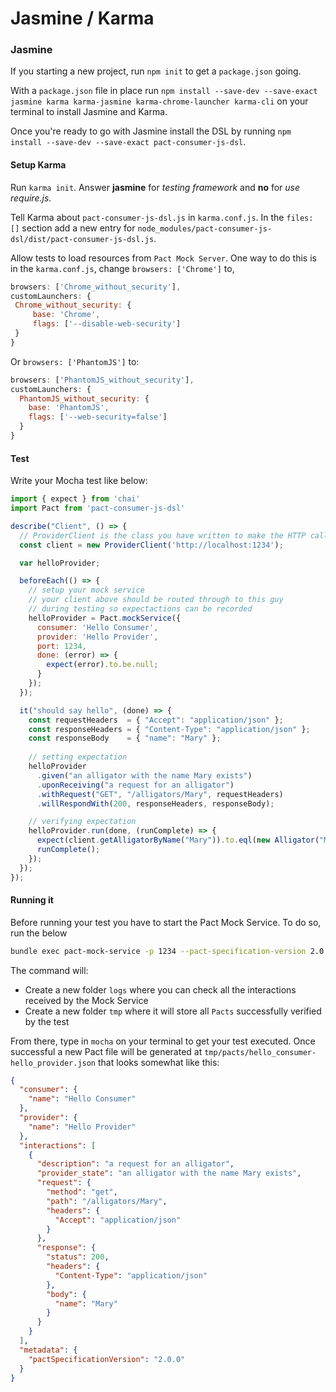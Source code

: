 # Jasmine / Karma

### Jasmine
If you starting a new project, run `npm init` to get a `package.json` going.

With a `package.json` file in place run `npm install --save-dev --save-exact jasmine karma karma-jasmine karma-chrome-launcher karma-cli` on your terminal to install Jasmine and Karma.

Once you're ready to go with Jasmine install the DSL by running `npm install --save-dev --save-exact pact-consumer-js-dsl`.

#### Setup Karma
Run `karma init`. Answer **jasmine** for *testing framework* and **no** for *use require.js*.

Tell Karma about `pact-consumer-js-dsl.js` in `karma.conf.js`. In the `files: []` section add a new entry for `node_modules/pact-consumer-js-dsl/dist/pact-consumer-js-dsl.js`.

Allow tests to load resources from `Pact Mock Server`. One way to do this is in the `karma.conf.js`, change `browsers: ['Chrome']` to,

 ````javascript
browsers: ['Chrome_without_security'],
customLaunchers: {
  Chrome_without_security: {
      base: 'Chrome',
      flags: ['--disable-web-security']
  }
}
````
Or `browsers: ['PhantomJS']` to:
````javascript
browsers: ['PhantomJS_without_security'],
customLaunchers: {
  PhantomJS_without_security: {
    base: 'PhantomJS',
    flags: ['--web-security=false']
  }
}
````

#### Test
Write your Mocha test like below:

```javascript
import { expect } from 'chai'
import Pact from 'pact-consumer-js-dsl'

describe("Client", () => {
  // ProviderClient is the class you have written to make the HTTP calls to the provider
  const client = new ProviderClient('http://localhost:1234');

  var helloProvider;

  beforeEach(() => {
    // setup your mock service
    // your client above should be routed through to this guy
    // during testing so expectactions can be recorded
    helloProvider = Pact.mockService({
      consumer: 'Hello Consumer',
      provider: 'Hello Provider',
      port: 1234,
      done: (error) => {
        expect(error).to.be.null;
      }
    });
  });

  it("should say hello", (done) => {
    const requestHeaders  = { "Accept": "application/json" };
    const responseHeaders = { "Content-Type": "application/json" };
    const responseBody    = { "name": "Mary" };
    
    // setting expectation
    helloProvider
      .given("an alligator with the name Mary exists")
      .uponReceiving("a request for an alligator")
      .withRequest("GET", "/alligators/Mary", requestHeaders)
      .willRespondWith(200, responseHeaders, responseBody);

    // verifying expectation
    helloProvider.run(done, (runComplete) => {
      expect(client.getAlligatorByName("Mary")).to.eql(new Alligator("Mary"));
      runComplete();
    });
  });
});
```

#### Running it
Before running your test you have to start the Pact Mock Service. To do so, run the below
```bash
bundle exec pact-mock-service -p 1234 --pact-specification-version 2.0.0 -l logs/pact.logs --pact-dir tmp/pacts
```
The command will:
* Create a new folder `logs` where you can check all the interactions received by the Mock Service
* Create a new folder `tmp` where it will store all `Pacts` successfully verified by the test

From there, type in `mocha` on your terminal to get your test executed. Once successful a new Pact file will be generated at `tmp/pacts/hello_consumer-hello_provider.json` that looks somewhat like this:
```json
{
  "consumer": {
    "name": "Hello Consumer"
  },
  "provider": {
    "name": "Hello Provider"
  },
  "interactions": [
    {
      "description": "a request for an alligator",
      "provider_state": "an alligator with the name Mary exists",
      "request": {
        "method": "get",
        "path": "/alligators/Mary",
        "headers": {
          "Accept": "application/json"
        }
      },
      "response": {
        "status": 200,
        "headers": {
          "Content-Type": "application/json"
        },
        "body": {
          "name": "Mary"
        }
      }
    }
  ],
  "metadata": {
    "pactSpecificationVersion": "2.0.0"
  }
}
```
